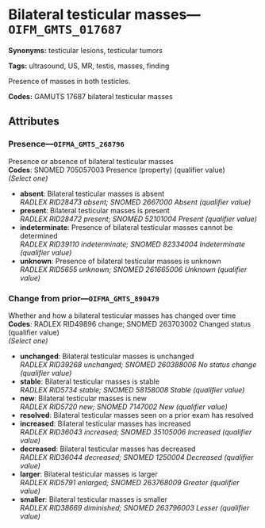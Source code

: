 # Bilateral testicular masses—`OIFM_GMTS_017687`

**Synonyms:** testicular lesions, testicular tumors

**Tags:** ultrasound, US, MR, testis, masses, finding

Presence of masses in both testicles.

**Codes:** GAMUTS 17687 bilateral testicular masses

## Attributes

### Presence—`OIFMA_GMTS_268796`

Presence or absence of bilateral testicular masses  
**Codes**: SNOMED 705057003 Presence (property) (qualifier value)  
*(Select one)*

- **absent**: Bilateral testicular masses is absent  
_RADLEX RID28473 absent; SNOMED 2667000 Absent (qualifier value)_
- **present**: Bilateral testicular masses is present  
_RADLEX RID28472 present; SNOMED 52101004 Present (qualifier value)_
- **indeterminate**: Presence of bilateral testicular masses cannot be determined  
_RADLEX RID39110 indeterminate; SNOMED 82334004 Indeterminate (qualifier value)_
- **unknown**: Presence of bilateral testicular masses is unknown  
_RADLEX RID5655 unknown; SNOMED 261665006 Unknown (qualifier value)_

### Change from prior—`OIFMA_GMTS_890479`

Whether and how a bilateral testicular masses has changed over time  
**Codes**: RADLEX RID49896 change; SNOMED 263703002 Changed status (qualifier value)  
*(Select one)*

- **unchanged**: Bilateral testicular masses is unchanged  
_RADLEX RID39268 unchanged; SNOMED 260388006 No status change (qualifier value)_
- **stable**: Bilateral testicular masses is stable  
_RADLEX RID5734 stable; SNOMED 58158008 Stable (qualifier value)_
- **new**: Bilateral testicular masses is new  
_RADLEX RID5720 new; SNOMED 7147002 New (qualifier value)_
- **resolved**: Bilateral testicular masses seen on a prior exam has resolved  
- **increased**: Bilateral testicular masses has increased  
_RADLEX RID36043 increased; SNOMED 35105006 Increased (qualifier value)_
- **decreased**: Bilateral testicular masses has decreased  
_RADLEX RID36044 decreased; SNOMED 1250004 Decreased (qualifier value)_
- **larger**: Bilateral testicular masses is larger  
_RADLEX RID5791 enlarged; SNOMED 263768009 Greater (qualifier value)_
- **smaller**: Bilateral testicular masses is smaller  
_RADLEX RID38669 diminished; SNOMED 263796003 Lesser (qualifier value)_